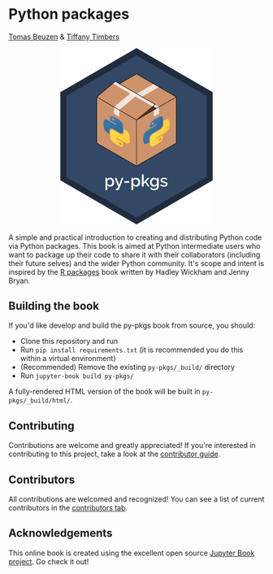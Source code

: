 # Python packages
[Tomas Beuzen](https://www.tomasbeuzen.com/) & [Tiffany Timbers](https://www.tiffanytimbers.com/)

<p align="center">
  <img src="py-pkgs/content/img/project/py-pkgs-hex.png" width="300">
</p>

A simple and practical introduction to creating and distributing Python code via Python packages. This book is aimed at Python intermediate users who want to package up their code to share it with their collaborators (including their future selves) and the wider Python community. It's scope and intent is inspired by the [R packages](https://r-pkgs.org/) book written by Hadley Wickham and Jenny Bryan.

## Building the book

If you'd like develop and build the py-pkgs book from source, you should:

- Clone this repository and run
- Run `pip install requirements.txt` (it is recommended you do this within a virtual environment)
- (Recommended) Remove the existing `py-pkgs/_build/` directory
- Run `jupyter-book build py-pkgs/`

A fully-rendered HTML version of the book will be built in `py-pkgs/_build/html/`.

## Contributing

Contributions are welcome and greatly appreciated! If you're interested in contributing to this project, take a look at the [contributor guide](CONTRIBUTING.md).

## Contributors

All contributions are welcomed and recognized! You can see a list of current contributors in the [contributors tab](https://github.com/UBC-MDS/py-pkgs/graphs/contributors).

## Acknowledgements

This online book is created using the excellent open source [Jupyter Book project](https://jupyterbook.org/). Go check it out!